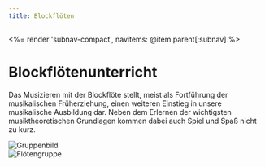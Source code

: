 ```yaml
---
title: Blockflöten
---
```


<%= render 'subnav-compact', navitems: @item.parent[:subnav] %>

Blockflötenunterricht
=====================

Das Musizieren mit der Blockflöte stellt, meist als Fortführung der
musikalischen Früherziehung, einen weiteren Einstieg in unsere musikalische
Ausbildung dar. Neben dem Erlernen der wichtigsten musiktheoretischen
Grundlagen kommen dabei auch Spiel und Spaß nicht zu kurz.

<div class="pure-g-r">
  <div class="pure-u-1-2">
    <div class="l-box">
      <img src="/images/jugend/blockfloeten1.jpg" alt="Gruppenbild">
    </div>
  </div>
  <div class="pure-u-1-2">
    <div class="l-box">
      <img src="/images/jugend/blockfloeten3.jpg" alt="Flötengruppe">
    </div>
  </div>
</div>
